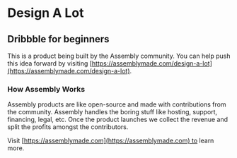 # Design A Lot

## Dribbble for beginners

This is a product being built by the Assembly community. You can help push this idea forward by visiting [https://assemblymade.com/design-a-lot](https://assemblymade.com/design-a-lot).

### How Assembly Works

Assembly products are like open-source and made with contributions from the community. Assembly handles the boring stuff like hosting, support, financing, legal, etc. Once the product launches we collect the revenue and split the profits amongst the contributors.

Visit [https://assemblymade.com](https://assemblymade.com) to learn more.

